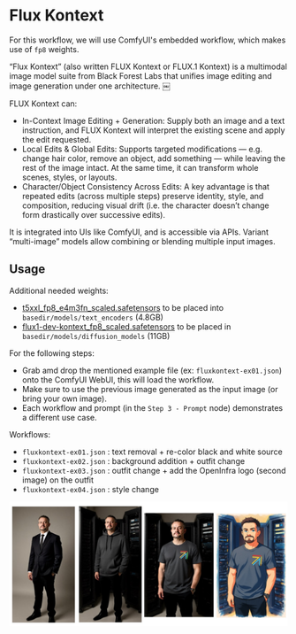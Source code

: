 # Flux Kontext

For this workflow, we will use ComfyUI's embedded workflow, which makes use of `fp8` weights.

“Flux Kontext” (also written FLUX Kontext or FLUX.1 Kontext) is a multimodal image model suite from Black Forest Labs that unifies image editing and image generation under one architecture.  ￼

FLUX Kontext can:
- In-Context Image Editing + Generation: Supply both an image and a text instruction, and FLUX Kontext will interpret the existing scene and apply the edit requested.
- Local Edits & Global Edits: Supports targeted modifications — e.g. change hair color, remove an object, add something — while leaving the rest of the image intact. At the same time, it can transform whole scenes, styles, or layouts.
- Character/Object Consistency Across Edits: A key advantage is that repeated edits (across multiple steps) preserve identity, style, and composition, reducing visual drift (i.e. the character doesn’t change form drastically over successive edits).

It is integrated into UIs like ComfyUI, and is accessible via APIs.
Variant “multi-image” models allow combining or blending multiple input images.

## Usage

Additional needed weights:
- [t5xxl_fp8_e4m3fn_scaled.safetensors](https://huggingface.co/comfyanonymous/flux_text_encoders/resolve/main/t5xxl_fp8_e4m3fn_scaled.safetensors) to be placed into `basedir/models/text_encoders` (4.8GB)
- [flux1-dev-kontext_fp8_scaled.safetensors](https://huggingface.co/Comfy-Org/flux1-kontext-dev_ComfyUI/resolve/main/split_files/diffusion_models/flux1-dev-kontext_fp8_scaled.safetensors) to be placed in `basedir/models/diffusion_models` (11GB)

For the following steps:
- Grab amd drop the mentioned example file (ex: `fluxkontext-ex01.json`) onto the ComfyUI WebUI, this will load the workflow.
- Make sure to use the previous image generated as the input image (or bring your own image).
- Each workflow and prompt (in the `Step 3 - Prompt` node) demonstrates a different use case.

Workflows:
- `fluxkontext-ex01.json` : text removal + re-color black and white source
- `fluxkontext-ex02.json` : background addition + outfit change
- `fluxkontext-ex03.json` : outfit change + add the OpenInfra logo (second image) on the outfit
- `fluxkontext-ex04.json` : style change

![fluxkontext-ex01_04.jpg](./fluxkontext-ex01_04.jpg)
